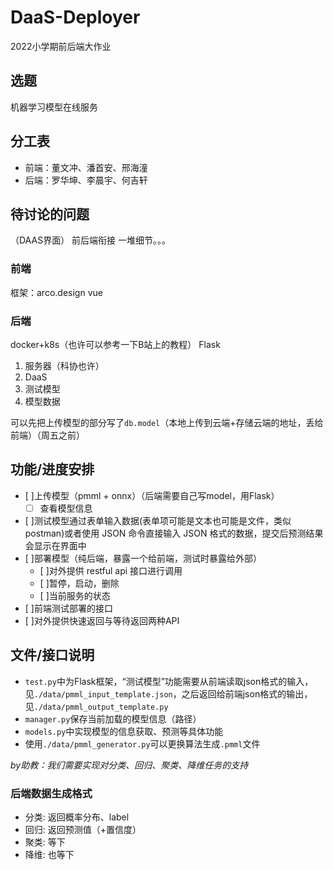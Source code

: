 # DaaS-Deployer
2022小学期前后端大作业
## 选题
机器学习模型在线服务
## 分工表
- 前端：董文冲、潘首安、邢海潼
- 后端：罗华坤、李晨宇、何吉轩

## 待讨论的问题
（DAAS界面）
前后端衔接
一堆细节。。。

### 前端
框架：arco.design vue

### 后端
docker+k8s（也许可以参考一下B站上的教程）
Flask
1. 服务器（科协也许）
2. DaaS
3. 测试模型
4. 模型数据

可以先把上传模型的部分写了`db.model`（本地上传到云端+存储云端的地址，丢给前端）（周五之前）

## 功能/进度安排
- [ ]上传模型（pmml + onnx）（后端需要自己写model，用Flask）
    - [ ] 查看模型信息
- [ ]测试模型通过表单输入数据(表单项可能是文本也可能是文件，类似 postman)或者使用 JSON 命令直接输入 JSON 格式的数据，提交后预测结果会显示在界面中
- [ ]部署模型（纯后端，暴露一个给前端，测试时暴露给外部）
    - [ ]对外提供 restful api 接口进行调用
    - [ ]暂停，启动，删除
    - [ ]当前服务的状态
- [ ]前端测试部署的接口
- [ ]对外提供快速返回与等待返回两种API

## 文件/接口说明
- `test.py`中为Flask框架，“测试模型”功能需要从前端读取json格式的输入，见`./data/pmml_input_template.json`，之后返回给前端json格式的输出，见`./data/pmml_output_template.py`
- `manager.py`保存当前加载的模型信息（路径）
- `models.py`中实现模型的信息获取、预测等具体功能
- 使用`./data/pmml_generator.py`可以更换算法生成`.pmml`文件

*by助教：我们需要实现对分类、回归、聚类、降维任务的支持*
### 后端数据生成格式
- 分类: 返回概率分布、label
- 回归: 返回预测值（+置信度）
- 聚类: 等下
- 降维: 也等下